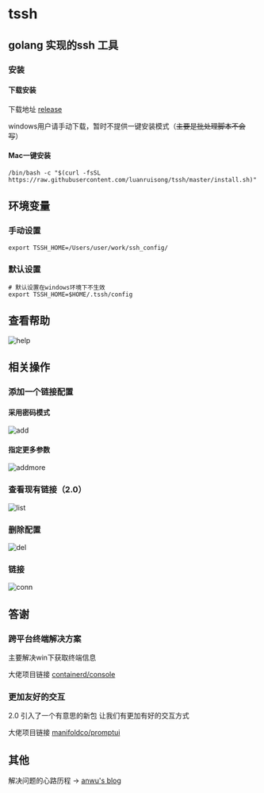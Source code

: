 # tssh

## golang 实现的ssh 工具

### 安装 

#### 下载安装 

下载地址 [release](https://github.com/luanruisong/tssh/releases/)

windows用户请手动下载，暂时不提供一键安装模式（~~主要是批处理脚本不会写~~）

#### Mac一键安装

```shell
/bin/bash -c "$(curl -fsSL https://raw.githubusercontent.com/luanruisong/tssh/master/install.sh)"
```

## 环境变量

### 手动设置
```shell
export TSSH_HOME=/Users/user/work/ssh_config/
```
### 默认设置
```shell
# 默认设置在windows环境下不生效
export TSSH_HOME=$HOME/.tssh/config
```

## 查看帮助

![help](https://blog-img.luanruisong.com/blog/img/20210414135853.gif)

## 相关操作

### 添加一个链接配置

#### 采用密码模式

![add](https://blog-img.luanruisong.com/blog/img/20210414140115.gif)

#### 指定更多参数

![addmore](https://blog-img.luanruisong.com/blog/img/20210414140311.gif)

### 查看现有链接（2.0）

![list](https://blog-img.luanruisong.com/blog/img/20210414140709.gif)

### 删除配置

![del](https://blog-img.luanruisong.com/blog/img/20210414140941.gif)

### 链接

![conn](https://blog-img.luanruisong.com/blog/img/20210414141410.gif)

## 答谢

### 跨平台终端解决方案

主要解决win下获取终端信息

大佬项目链接 [containerd/console](https://github.com/containerd/console)

### 更加友好的交互

2.0 引入了一个有意思的新包 让我们有更加有好的交互方式

大佬项目链接 [manifoldco/promptui](https://github.com/manifoldco/promptui)

## 其他

解决问题的心路历程 -> [anwu's blog](https://luanruisong.com/post/golang/tssh/)